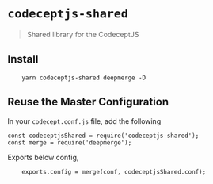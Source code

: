 # `codeceptjs-shared`

> Shared library for the CodeceptJS

## Install

```
    yarn codeceptjs-shared deepmerge -D
```

## Reuse the Master Configuration

In your `codecept.conf.js` file, add the following 

```
const codeceptjsShared = require('codeceptjs-shared');
const merge = require('deepmerge');
```

Exports below config,

```
    exports.config = merge(conf, codeceptjsShared.conf);
```
